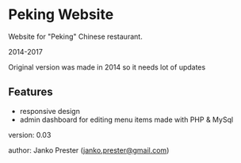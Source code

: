 # Peking Website

Website for "Peking" Chinese restaurant.

2014-2017

Original version was made in 2014 so it needs lot of updates

## Features

- responsive design
- admin dashboard for editing menu items made with PHP & MySql

version: 0.03

author: Janko Prester (janko.prester@gmail.com)
